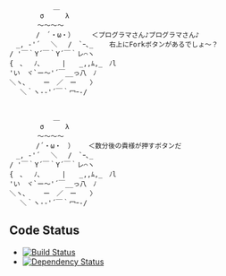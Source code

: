     　　　　　　 ＿
    　　　 　σ　　  λ
    　 　　 ～～～～　
    　　　　/　´・ω・） 　　＜プログラマさん♪プログラマさん♪
    　_, ‐'´　 ＼　 /　`ｰ､_    右上にForkボタンがあるでしょ～？
    / '￣｀Y´￣｀Y´￣｀レ⌒ヽ
    {　､　 ﾉ､　 　 |　　_,,ﾑ,_　ﾉl
    'い　ヾ`ー～'´￣__っ八　ﾉ
    ＼ヽ､　　 ー　／　ー　　〉
    　 ＼｀ヽ-‐'´￣｀冖ｰ-/
    
    
    　　　　　　 ＿
    　　　 　σ　　  λ
    　 　　 ～～～～　
    　　　　/´・ω・　）　　 ＜数分後の貴様が押すボタンだ
    　_, ‐'´　 ＼　 /　`ｰ､_
    / '￣｀Y´￣｀Y´￣｀レ⌒ヽ
    {　､　 ﾉ､　 　 |　　_,,ﾑ,_　ﾉl
    'い　ヾ`ー～'´￣__っ八　ﾉ
    ＼ヽ､　　 ー　／　ー　　〉
    　 ＼｀ヽ-‐'´￣｀冖ｰ-/

## Code Status

* [![Build Status](https://travis-ci.org/ryog/mayushee.png?branch=develop)](https://travis-ci.org/ryog/mayushee)
* [![Dependency Status](https://gemnasium.com/ryog/mayushee.png)](https://gemnasium.com/ryog/mayushee)
